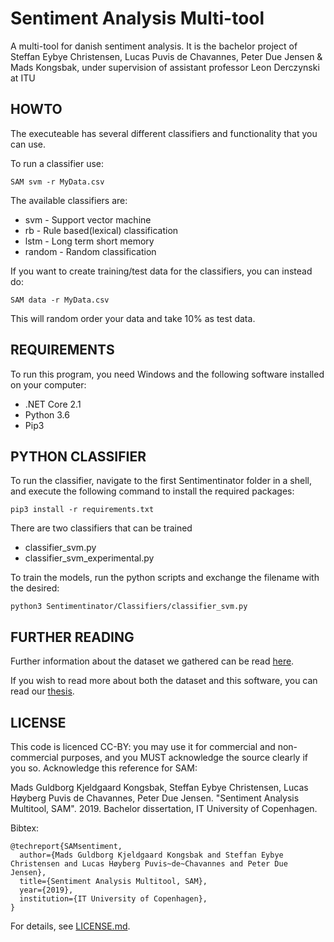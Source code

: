 # Sentiment Analysis Multi-tool
A multi-tool for danish sentiment analysis. It is the bachelor project of Steffan Eybye Christensen, Lucas Puvis de Chavannes, Peter Due Jensen & Mads Kongsbak, under supervision of assistant professor Leon Derczynski at ITU

## HOWTO

The executeable has several different classifiers and functionality that you can use.

To run a classifier use:

```
SAM svm -r MyData.csv
```

The available classifiers are:
* svm - Support vector machine
* rb - Rule based(lexical) classification
* lstm - Long term short memory 
* random - Random classification

If you want to create training/test data for the classifiers, you can instead do:
```
SAM data -r MyData.csv
```
This will random order your data and take 10% as test data.


## REQUIREMENTS
To run this program, you need Windows and the following software installed on your computer:
* .NET Core 2.1
* Python 3.6
* Pip3

## PYTHON CLASSIFIER
To run the classifier, navigate to the first Sentimentinator folder in a shell, and execute the following command to install the required packages:
```
pip3 install -r requirements.txt
```
There are two classifiers that can be trained
* classifier_svm.py
* classifier_svm_experimental.py

To train the models, run the python scripts and exchange the filename with the desired:
```
python3 Sentimentinator/Classifiers/classifier_svm.py
```

## FURTHER READING
Further information about the dataset we gathered can be read [here](https://github.com/steffan267/Sentiment-Analysis-on-Danish-Social-Media).

If you wish to read more about both the dataset and this software, you can read our [thesis](https://github.com/lucaspuvis/SAM/blob/master/Thesis.pdf).

## LICENSE
This code is licenced CC-BY: you may use it for commercial and non-commercial purposes, and you MUST acknowledge the source clearly if you so. Acknowledge this reference for SAM:

Mads Guldborg Kjeldgaard Kongsbak, Steffan Eybye Christensen, Lucas Høyberg Puvis de Chavannes, Peter Due Jensen. "Sentiment Analysis Multitool, SAM". 2019. Bachelor dissertation, IT University of Copenhagen.

Bibtex:
```
@techreport{SAMsentiment,
  author={Mads Guldborg Kjeldgaard Kongsbak and Steffan Eybye Christensen and Lucas Høyberg Puvis~de~Chavannes and Peter Due Jensen},
  title={Sentiment Analysis Multitool, SAM},
  year={2019},
  institution={IT University of Copenhagen},
}
```




For details, see [LICENSE.md](LICENSE.md).
